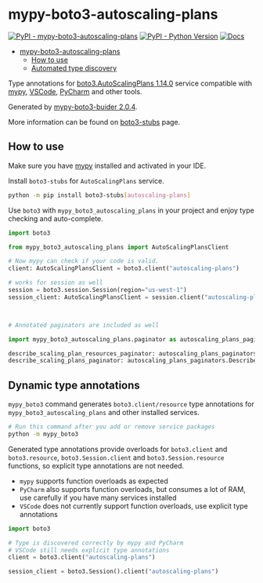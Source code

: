 # mypy-boto3-autoscaling-plans

[![PyPI - mypy-boto3-autoscaling-plans](https://img.shields.io/pypi/v/mypy-boto3-autoscaling-plans.svg?color=blue)](https://pypi.org/project/mypy-boto3-autoscaling-plans)
[![PyPI - Python Version](https://img.shields.io/pypi/pyversions/mypy-boto3-autoscaling-plans.svg?color=blue)](https://pypi.org/project/mypy-boto3-autoscaling-plans)
[![Docs](https://img.shields.io/readthedocs/mypy-boto3-builder.svg?color=blue)](https://mypy-boto3-builder.readthedocs.io/)

- [mypy-boto3-autoscaling-plans](#mypy-boto3-autoscaling-plans)
  - [How to use](#how-to-use)
  - [Automated type discovery](#automated-type-discovery)

Type annotations for
[boto3.AutoScalingPlans 1.14.0](https://boto3.amazonaws.com/v1/documentation/api/1.14.0/reference/services/autoscaling-plans.html#AutoScalingPlans) service
compatible with [mypy](https://github.com/python/mypy), [VSCode](https://code.visualstudio.com/),
[PyCharm](https://www.jetbrains.com/pycharm/) and other tools.

Generated by [mypy-boto3-buider 2.0.4](https://github.com/vemel/mypy_boto3_builder).

More information can be found on [boto3-stubs](https://pypi.org/project/boto3-stubs/) page.

## How to use

Make sure you have [mypy](https://github.com/python/mypy) installed and activated in your IDE.

Install `boto3-stubs` for `AutoScalingPlans` service.

```bash
python -m pip install boto3-stubs[autoscaling-plans]
```

Use `boto3` with `mypy_boto3_autoscaling_plans` in your project and enjoy type checking and auto-complete.

```python
import boto3

from mypy_boto3_autoscaling_plans import AutoScalingPlansClient

# Now mypy can check if your code is valid.
client: AutoScalingPlansClient = boto3.client("autoscaling-plans")

# works for session as well
session = boto3.session.Session(region="us-west-1")
session_client: AutoScalingPlansClient = session.client("autoscaling-plans")



# Annotated paginators are included as well

import mypy_boto3_autoscaling_plans.paginator as autoscaling_plans_paginators

describe_scaling_plan_resources_paginator: autoscaling_plans_paginators.DescribeScalingPlanResourcesPaginator = client.get_paginator("describe_scaling_plan_resources")
describe_scaling_plans_paginator: autoscaling_plans_paginators.DescribeScalingPlansPaginator = client.get_paginator("describe_scaling_plans")
```

## Dynamic type annotations

`mypy_boto3` command generates `boto3.client/resource` type annotations for
`mypy_boto3_autoscaling_plans` and other installed services.

```bash
# Run this command after you add or remove service packages
python -m mypy_boto3
```

Generated type annotations provide overloads for `boto3.client` and `boto3.resource`,
`boto3.Session.client` and `boto3.Session.resource` functions,
so explicit type annotations are not needed.

- `mypy` supports function overloads as expected
- `PyCharm` also supports function overloads, but consumes a lot of RAM, use carefully if you have many services installed
- `VSCode` does not currently support function overloads, use explicit type annotations

```python
import boto3

# Type is discovered correctly by mypy and PyCharm
# VSCode still needs explicit type annotations
client = boto3.client("autoscaling-plans")

session_client = boto3.Session().client("autoscaling-plans")
```